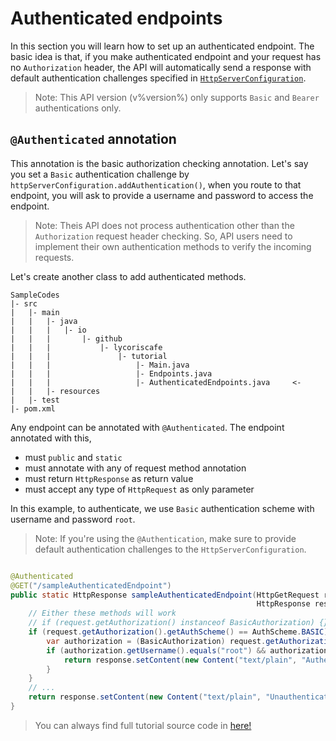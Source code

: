# Authenticated endpoints

In this section you will learn how to set up an authenticated endpoint. The basic idea is that, if you make
authenticated
endpoint and your request has no `Authorization` header, the API will automatically send a response with default
authentication challenges specified in [
`HttpServerConfiguration`](%javadoc%/io/github/lycoriscafe/nexus/http/helper/configuration/HttpServerConfiguration.html).

> Note: This API version (v%version%) only supports `Basic` and `Bearer` authentications only.

## `@Authenticated` annotation

This annotation is the basic authorization checking annotation. Let's say you set a `Basic` authentication challenge by
`httpServerConfiguration.addAuthentication()`, when you route to that endpoint, you will ask to provide a username and
password to access the endpoint.

> Note: Theis API does not process authentication other than the `Authorization` request header checking. So, API users
> need to implement their own authentication methods to verify the incoming requests.

Let's create another class to add authenticated methods.

```plain text
SampleCodes
|- src
|   |- main
|   |   |- java
|   |   |   |- io
|   |   |       |- github
|   |   |           |- lycoriscafe
|   |   |               |- tutorial
|   |   |                   |- Main.java
|   |   |                   |- Endpoints.java
|   |   |                   |- AuthenticatedEndpoints.java     <-
|   |   |- resources
|   |- test
|- pom.xml
```

Any endpoint can be annotated with `@Authenticated`. The endpoint annotated with this,

- must `public` and `static`
- must annotate with any of request method annotation
- must return `HttpResponse` as return value
- must accept any type of `HttpRequest` as only parameter

In this example, to authenticate, we use `Basic` authentication scheme with username and password `root`.

> Note: If you're using the `@Authentication`, make sure to provide default authentication challenges to the
`HttpServerConfiguration`.

```java

@Authenticated
@GET("/sampleAuthenticatedEndpoint")
public static HttpResponse sampleAuthenticatedEndpoint(HttpGetRequest request,
                                                       HttpResponse response) {
    // Either these methods will work
    // if (request.getAuthorization() instanceof BasicAuthorization) {}
    if (request.getAuthorization().getAuthScheme() == AuthScheme.BASIC) {
        var authorization = (BasicAuthorization) request.getAuthorization();
        if (authorization.getUsername().equals("root") && authorization.getPassword().equals("root")) {
            return response.setContent(new Content("text/plain", "Authenticated!"));
        }
    }
    // ...
    return response.setContent(new Content("text/plain", "Unauthenticated!"));
}
```

> You can always find full tutorial source code in [here!](%sample-codes%)